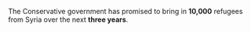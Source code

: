 The Conservative government has promised to bring in **10,000** refugees from Syria over the next **three years**.